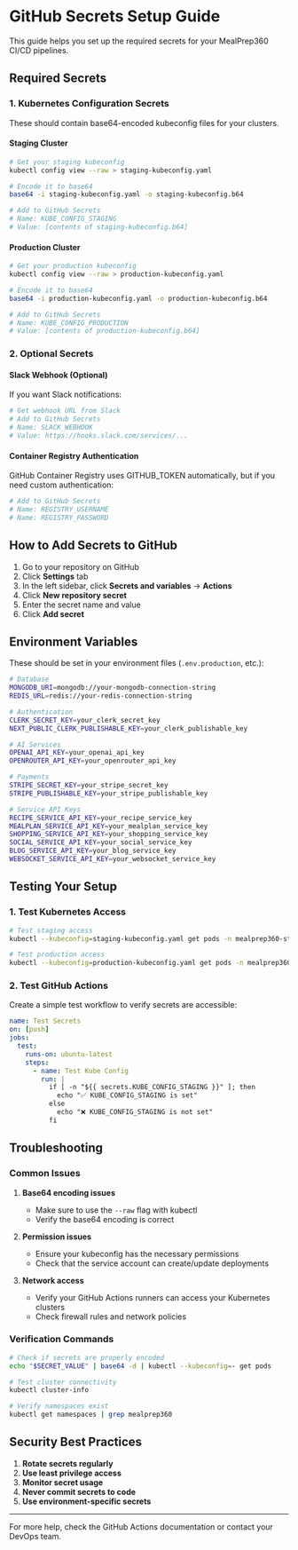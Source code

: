 # GitHub Secrets Setup Guide

This guide helps you set up the required secrets for your MealPrep360 CI/CD pipelines.

## Required Secrets

### 1. Kubernetes Configuration Secrets

These should contain base64-encoded kubeconfig files for your clusters.

#### Staging Cluster
```bash
# Get your staging kubeconfig
kubectl config view --raw > staging-kubeconfig.yaml

# Encode it to base64
base64 -i staging-kubeconfig.yaml -o staging-kubeconfig.b64

# Add to GitHub Secrets
# Name: KUBE_CONFIG_STAGING
# Value: [contents of staging-kubeconfig.b64]
```

#### Production Cluster
```bash
# Get your production kubeconfig
kubectl config view --raw > production-kubeconfig.yaml

# Encode it to base64
base64 -i production-kubeconfig.yaml -o production-kubeconfig.b64

# Add to GitHub Secrets
# Name: KUBE_CONFIG_PRODUCTION
# Value: [contents of production-kubeconfig.b64]
```

### 2. Optional Secrets

#### Slack Webhook (Optional)
If you want Slack notifications:
```bash
# Get webhook URL from Slack
# Add to GitHub Secrets
# Name: SLACK_WEBHOOK
# Value: https://hooks.slack.com/services/...
```

#### Container Registry Authentication
GitHub Container Registry uses GITHUB_TOKEN automatically, but if you need custom authentication:
```bash
# Add to GitHub Secrets
# Name: REGISTRY_USERNAME
# Name: REGISTRY_PASSWORD
```

## How to Add Secrets to GitHub

1. Go to your repository on GitHub
2. Click **Settings** tab
3. In the left sidebar, click **Secrets and variables** → **Actions**
4. Click **New repository secret**
5. Enter the secret name and value
6. Click **Add secret**

## Environment Variables

These should be set in your environment files (`.env.production`, etc.):

```bash
# Database
MONGODB_URI=mongodb://your-mongodb-connection-string
REDIS_URL=redis://your-redis-connection-string

# Authentication
CLERK_SECRET_KEY=your_clerk_secret_key
NEXT_PUBLIC_CLERK_PUBLISHABLE_KEY=your_clerk_publishable_key

# AI Services
OPENAI_API_KEY=your_openai_api_key
OPENROUTER_API_KEY=your_openrouter_api_key

# Payments
STRIPE_SECRET_KEY=your_stripe_secret_key
STRIPE_PUBLISHABLE_KEY=your_stripe_publishable_key

# Service API Keys
RECIPE_SERVICE_API_KEY=your_recipe_service_key
MEALPLAN_SERVICE_API_KEY=your_mealplan_service_key
SHOPPING_SERVICE_API_KEY=your_shopping_service_key
SOCIAL_SERVICE_API_KEY=your_social_service_key
BLOG_SERVICE_API_KEY=your_blog_service_key
WEBSOCKET_SERVICE_API_KEY=your_websocket_service_key
```

## Testing Your Setup

### 1. Test Kubernetes Access
```bash
# Test staging access
kubectl --kubeconfig=staging-kubeconfig.yaml get pods -n mealprep360-staging

# Test production access
kubectl --kubeconfig=production-kubeconfig.yaml get pods -n mealprep360
```

### 2. Test GitHub Actions
Create a simple test workflow to verify secrets are accessible:

```yaml
name: Test Secrets
on: [push]
jobs:
  test:
    runs-on: ubuntu-latest
    steps:
      - name: Test Kube Config
        run: |
          if [ -n "${{ secrets.KUBE_CONFIG_STAGING }}" ]; then
            echo "✅ KUBE_CONFIG_STAGING is set"
          else
            echo "❌ KUBE_CONFIG_STAGING is not set"
          fi
```

## Troubleshooting

### Common Issues

1. **Base64 encoding issues**
   - Make sure to use the `--raw` flag with kubectl
   - Verify the base64 encoding is correct

2. **Permission issues**
   - Ensure your kubeconfig has the necessary permissions
   - Check that the service account can create/update deployments

3. **Network access**
   - Verify your GitHub Actions runners can access your Kubernetes clusters
   - Check firewall rules and network policies

### Verification Commands

```bash
# Check if secrets are properly encoded
echo "$SECRET_VALUE" | base64 -d | kubectl --kubeconfig=- get pods

# Test cluster connectivity
kubectl cluster-info

# Verify namespaces exist
kubectl get namespaces | grep mealprep360
```

## Security Best Practices

1. **Rotate secrets regularly**
2. **Use least privilege access**
3. **Monitor secret usage**
4. **Never commit secrets to code**
5. **Use environment-specific secrets**

---

For more help, check the GitHub Actions documentation or contact your DevOps team.

